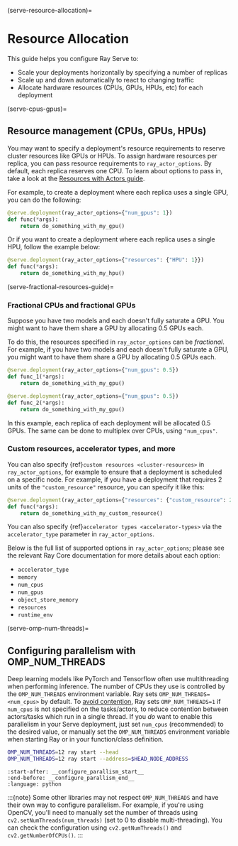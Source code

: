 (serve-resource-allocation)=

# Resource Allocation

This guide helps you configure Ray Serve to:

- Scale your deployments horizontally by specifying a number of replicas
- Scale up and down automatically to react to changing traffic
- Allocate hardware resources (CPUs, GPUs, HPUs, etc) for each deployment


(serve-cpus-gpus)=

## Resource management (CPUs, GPUs, HPUs)

You may want to specify a deployment's resource requirements to reserve cluster resources like GPUs or HPUs.  To assign hardware resources per replica, you can pass resource requirements to
`ray_actor_options`.
By default, each replica reserves one CPU.
To learn about options to pass in, take a look at the [Resources with Actors guide](actor-resource-guide).

For example, to create a deployment where each replica uses a single GPU, you can do the
following:

```python
@serve.deployment(ray_actor_options={"num_gpus": 1})
def func(*args):
    return do_something_with_my_gpu()
```

Or if you want to create a deployment where each replica uses a single HPU, follow the example below:

```python
@serve.deployment(ray_actor_options={"resources": {"HPU": 1}})
def func(*args):
    return do_something_with_my_hpu()
```

(serve-fractional-resources-guide)=

### Fractional CPUs and fractional GPUs

Suppose you have two models and each doesn't fully saturate a GPU.  You might want to have them share a GPU by allocating 0.5 GPUs each.

To do this, the resources specified in `ray_actor_options` can be *fractional*.
For example, if you have two models and each doesn't fully saturate a GPU, you might want to have them share a GPU by allocating 0.5 GPUs each.

```python
@serve.deployment(ray_actor_options={"num_gpus": 0.5})
def func_1(*args):
    return do_something_with_my_gpu()

@serve.deployment(ray_actor_options={"num_gpus": 0.5})
def func_2(*args):
    return do_something_with_my_gpu()
```

In this example, each replica of each deployment will be allocated 0.5 GPUs.  The same can be done to multiplex over CPUs, using `"num_cpus"`.

### Custom resources, accelerator types, and more

You can also specify {ref}`custom resources <cluster-resources>` in `ray_actor_options`, for example to ensure that a deployment is scheduled on a specific node.
For example, if you have a deployment that requires 2 units of the `"custom_resource"` resource, you can specify it like this:

```python
@serve.deployment(ray_actor_options={"resources": {"custom_resource": 2}})
def func(*args):
    return do_something_with_my_custom_resource()
```

You can also specify {ref}`accelerator types <accelerator-types>` via the `accelerator_type` parameter in `ray_actor_options`.

Below is the full list of supported options in `ray_actor_options`; please see the relevant Ray Core documentation for more details about each option:

- `accelerator_type`
- `memory`
- `num_cpus`
- `num_gpus`
- `object_store_memory`
- `resources`
- `runtime_env`

(serve-omp-num-threads)=

## Configuring parallelism with OMP_NUM_THREADS

Deep learning models like PyTorch and Tensorflow often use multithreading when performing inference.
The number of CPUs they use is controlled by the `OMP_NUM_THREADS` environment variable.
Ray sets `OMP_NUM_THREADS=<num_cpus>` by default. To [avoid contention](omp-num-thread-note), Ray sets `OMP_NUM_THREADS=1` if `num_cpus` is not specified on the tasks/actors, to reduce contention between actors/tasks which run in a single thread.
If you *do* want to enable this parallelism in your Serve deployment, just set `num_cpus` (recommended) to the desired value, or manually set the `OMP_NUM_THREADS` environment variable when starting Ray or in your function/class definition.

```bash
OMP_NUM_THREADS=12 ray start --head
OMP_NUM_THREADS=12 ray start --address=$HEAD_NODE_ADDRESS
```

```{literalinclude} doc_code/managing_deployments.py
:start-after: __configure_parallism_start__
:end-before: __configure_parallism_end__
:language: python
```

:::{note}
Some other libraries may not respect `OMP_NUM_THREADS` and have their own way to configure parallelism.
For example, if you're using OpenCV, you'll need to manually set the number of threads using `cv2.setNumThreads(num_threads)` (set to 0 to disable multi-threading).
You can check the configuration using `cv2.getNumThreads()` and `cv2.getNumberOfCPUs()`.
:::
